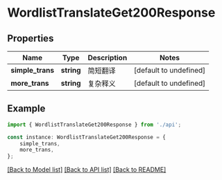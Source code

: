 # WordlistTranslateGet200Response


## Properties

Name | Type | Description | Notes
------------ | ------------- | ------------- | -------------
**simple_trans** | **string** | 简短翻译 | [default to undefined]
**more_trans** | **string** | 复杂释义 | [default to undefined]

## Example

```typescript
import { WordlistTranslateGet200Response } from './api';

const instance: WordlistTranslateGet200Response = {
    simple_trans,
    more_trans,
};
```

[[Back to Model list]](../README.md#documentation-for-models) [[Back to API list]](../README.md#documentation-for-api-endpoints) [[Back to README]](../README.md)
